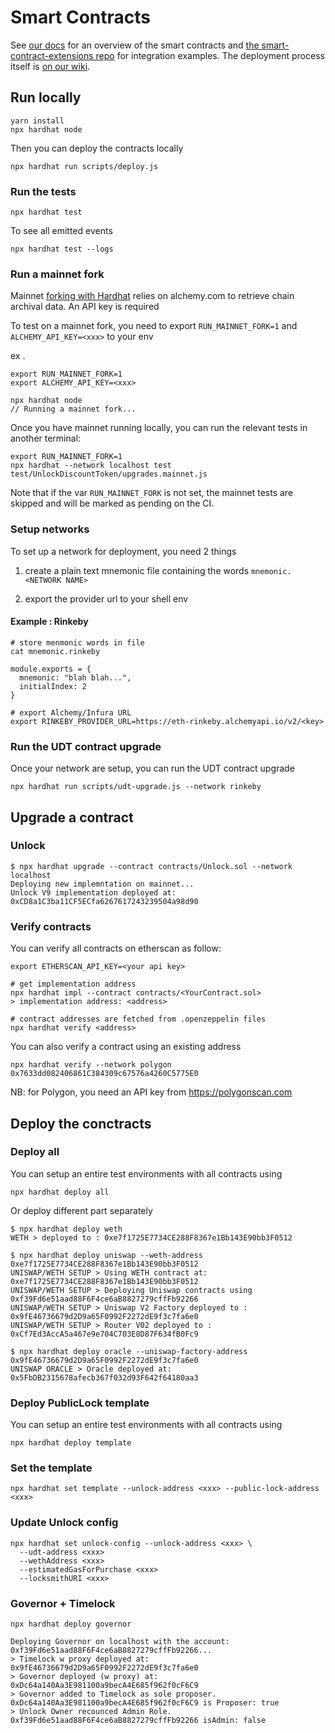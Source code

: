 # Smart Contracts

See [our docs](https://docs.unlock-protocol.com/developers/smart-contracts-architecture) for an overview of the smart contracts and [the smart-contract-extensions repo](https://github.com/unlock-protocol/unlock/tree/master/smart-contract-extensions) for integration examples. The deployment process itself is [on our wiki](https://github.com/unlock-protocol/unlock/wiki/Releasing-a-new-version-of-the-contracts).

## Run locally

```
yarn install
npx hardhat node
```

Then you can deploy the contracts locally

```
npx hardhat run scripts/deploy.js
```

### Run the tests

```
npx hardhat test
```

To see all emitted events

```
npx hardhat test --logs
```

### Run a mainnet fork

Mainnet [forking with Hardhat](https://hardhat.org/guides/mainnet-forking.html#forking-from-mainnet) relies on alchemy.com to retrieve chain archival data. An API key is required

To test on a mainnet fork, you need to export `RUN_MAINNET_FORK=1` and  `ALCHEMY_API_KEY=<xxx>` to your env

ex .
```
export RUN_MAINNET_FORK=1
export ALCHEMY_API_KEY=<xxx>

npx hardhat node
// Running a mainnet fork...
```

Once you have mainnet running locally, you can run the relevant tests in another terminal:

```
export RUN_MAINNET_FORK=1
npx hardhat --network localhost test test/UnlockDiscountToken/upgrades.mainnet.js
```

Note that if the var `RUN_MAINNET_FORK` is not set, the mainnet tests are skipped and will be marked as pending on the CI.


### Setup networks

To set up a network for deployment, you need 2 things

1. create a plain text mnemonic file containing the words `mnemonic.<NETWORK NAME>`

2. export the provider url to your shell env

#### Example : Rinkeby

```
# store menmonic words in file
cat mnemonic.rinkeby

module.exports = {
  mnemonic: "blah blah...",
  initialIndex: 2
}

# export Alchemy/Infura URL
export RINKEBY_PROVIDER_URL=https://eth-rinkeby.alchemyapi.io/v2/<key>
```

### Run the UDT contract upgrade

Once your network are setup, you can run the UDT contract upgrade

```
npx hardhat run scripts/udt-upgrade.js --network rinkeby
```


## Upgrade a contract

### Unlock

```
$ npx hardhat upgrade --contract contracts/Unlock.sol --network localhost
Deploying new implemntation on mainnet...
Unlock V9 implementation deployed at: 0xCD8a1C3ba11CF5ECfa6267617243239504a98d90
```

### Verify contracts

You can verify all contracts on etherscan as follow:

```
export ETHERSCAN_API_KEY=<your api key>

# get implementation address
npx hardhat impl --contract contracts/<YourContract.sol>
> implementation address: <address>

# contract addresses are fetched from .openzeppelin files
npx hardhat verify <address>
```

You can also verify a contract using an existing address

```
npx hardhat verify --network polygon 0x7633dd082406861C384309c67576a4260C5775E0
```

NB: for Polygon, you need an API key from https://polygonscan.com

## Deploy the conctracts

### Deploy all

You can setup an entire test environments with all contracts using

```
npx hardhat deploy all
```

Or deploy different part separately

```
$ npx hardhat deploy weth
WETH > deployed to : 0xe7f1725E7734CE288F8367e1Bb143E90bb3F0512

$ npx hardhat deploy uniswap --weth-address 0xe7f1725E7734CE288F8367e1Bb143E90bb3F0512
UNISWAP/WETH SETUP > Using WETH contract at: 0xe7f1725E7734CE288F8367e1Bb143E90bb3F0512
UNISWAP/WETH SETUP > Deploying Uniswap contracts using 0xf39Fd6e51aad88F6F4ce6aB8827279cffFb92266
UNISWAP/WETH SETUP > Uniswap V2 Factory deployed to : 0x9fE46736679d2D9a65F0992F2272dE9f3c7fa6e0
UNISWAP/WETH SETUP > Router V02 deployed to :  0xCf7Ed3AccA5a467e9e704C703E8D87F634fB0Fc9

$ npx hardhat deploy oracle --uniswap-factory-address 0x9fE46736679d2D9a65F0992F2272dE9f3c7fa6e0
UNISWAP ORACLE > Oracle deployed at: 0x5FbDB2315678afecb367f032d93F642f64180aa3
```

### Deploy PublicLock template

You can setup an entire test environments with all contracts using

```
npx hardhat deploy template
```

### Set the template

```
npx hardhat set template --unlock-address <xxx> --public-lock-address <xxx>
```

### Update Unlock config

```
npx hardhat set unlock-config --unlock-address <xxx> \
  --udt-address <xxx>
  --wethAddress <xxx>
  --estimatedGasForPurchase <xxx>
  --locksmithURI <xxx>
```

### Governor + Timelock

```
npx hardhat deploy governor

Deploying Governor on localhost with the account: 0xf39Fd6e51aad88F6F4ce6aB8827279cffFb92266...
> Timelock w proxy deployed at: 0x9fE46736679d2D9a65F0992F2272dE9f3c7fa6e0
> Governor deployed (w proxy) at: 0xDc64a140Aa3E981100a9becA4E685f962f0cF6C9
> Governor added to Timelock as sole proposer.  0xDc64a140Aa3E981100a9becA4E685f962f0cF6C9 is Proposer: true
> Unlock Owner recounced Admin Role.  0xf39Fd6e51aad88F6F4ce6aB8827279cffFb92266 isAdmin: false
````